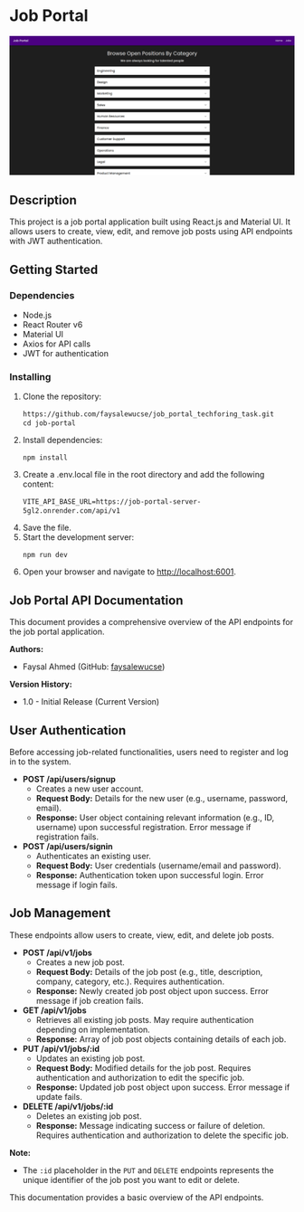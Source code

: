 <h1 class="code-line" data-line-start=0 data-line-end=1 ><a id="Job_Portal_0"></a>Job Portal</h1>
<p class="has-line-data" data-line-start="2" data-line-end="3"><img src="./homepage.png" alt="Home Page"></p>
<h2 class="code-line" data-line-start=4 data-line-end=5 ><a id="Description_4"></a>Description</h2>
<p class="has-line-data" data-line-start="6" data-line-end="7">This project is a job portal application built using React.js and Material UI. It allows users to create, view, edit, and remove job posts using API endpoints with JWT authentication.</p>
<h2 class="code-line" data-line-start=8 data-line-end=9 ><a id="Getting_Started_8"></a>Getting Started</h2>
<h3 class="code-line" data-line-start=10 data-line-end=11 ><a id="Dependencies_10"></a>Dependencies</h3>
<ul>
<li class="has-line-data" data-line-start="12" data-line-end="13">Node.js</li>
<li class="has-line-data" data-line-start="13" data-line-end="14">React Router v6</li>
<li class="has-line-data" data-line-start="14" data-line-end="15">Material UI</li>
<li class="has-line-data" data-line-start="15" data-line-end="16">Axios for API calls</li>
<li class="has-line-data" data-line-start="16" data-line-end="18">JWT for authentication</li>
</ul>
<h3 class="code-line" data-line-start=18 data-line-end=19 ><a id="Installing_18"></a>Installing</h3>
<ol>
<li class="has-line-data" data-line-start="20" data-line-end="24">Clone the repository:<pre><code class="has-line-data" data-line-start="22" data-line-end="24" class="language-bash">https://github.com/faysalewucse/job_portal_techforing_task.git
<span class="hljs-built_in">cd</span> job-portal
</code></pre>
</li>
<li class="has-line-data" data-line-start="24" data-line-end="27">Install dependencies:<pre><code class="has-line-data" data-line-start="26" data-line-end="27" class="language-bash">npm install
</code></pre>
</li>
<li class="has-line-data" data-line-start="27" data-line-end="30">Create a .env.local file in the root directory and add the following content:<pre><code class="has-line-data" data-line-start="29" data-line-end="30" class="language-bash">VITE_API_BASE_URL=https://job-portal-server-<span class="hljs-number">5</span>gl2.onrender.com/api/v1
</code></pre>
</li>
<li class="has-line-data" data-line-start="30" data-line-end="31">Save the file.</li>
<li class="has-line-data" data-line-start="31" data-line-end="34">Start the development server:<pre><code class="has-line-data" data-line-start="33" data-line-end="34" class="language-bash">npm run dev
</code></pre>
</li>
<li class="has-line-data" data-line-start="34" data-line-end="36">Open your browser and navigate to <a href="http://localhost:6001">http://localhost:6001</a>.</li>
</ol>
<h2 class="code-line" data-line-start=36 data-line-end=37 ><a id="Job_Portal_API_Documentation_36"></a>Job Portal API Documentation</h2>
<p class="has-line-data" data-line-start="38" data-line-end="39">This document provides a comprehensive overview of the API endpoints for the job portal application.</p>
<p class="has-line-data" data-line-start="40" data-line-end="41"><strong>Authors:</strong></p>
<ul>
<li class="has-line-data" data-line-start="41" data-line-end="43">Faysal Ahmed (GitHub: <a href="https://github.com/faysalewucse">faysalewucse</a>)</li>
</ul>
<p class="has-line-data" data-line-start="43" data-line-end="44"><strong>Version History:</strong></p>
<ul>
<li class="has-line-data" data-line-start="44" data-line-end="46">1.0 - Initial Release (Current Version)</li>
</ul>
<h2 class="code-line" data-line-start=46 data-line-end=47 ><a id="User_Authentication_46"></a>User Authentication</h2>
<p class="has-line-data" data-line-start="48" data-line-end="49">Before accessing job-related functionalities, users need to register and log in to the system.</p>
<ul>
<li class="has-line-data" data-line-start="50" data-line-end="54"><strong>POST /api/users/signup</strong>
<ul>
<li class="has-line-data" data-line-start="51" data-line-end="52">Creates a new user account.</li>
<li class="has-line-data" data-line-start="52" data-line-end="53"><strong>Request Body:</strong> Details for the new user (e.g., username, password, email).</li>
<li class="has-line-data" data-line-start="53" data-line-end="54"><strong>Response:</strong> User object containing relevant information (e.g., ID, username) upon successful registration. Error message if registration fails.</li>
</ul>
</li>
<li class="has-line-data" data-line-start="54" data-line-end="59"><strong>POST /api/users/signin</strong>
<ul>
<li class="has-line-data" data-line-start="55" data-line-end="56">Authenticates an existing user.</li>
<li class="has-line-data" data-line-start="56" data-line-end="57"><strong>Request Body:</strong> User credentials (username/email and password).</li>
<li class="has-line-data" data-line-start="57" data-line-end="59"><strong>Response:</strong> Authentication token upon successful login. Error message if login fails.</li>
</ul>
</li>
</ul>
<h2 class="code-line" data-line-start=59 data-line-end=60 ><a id="Job_Management_59"></a>Job Management</h2>
<p class="has-line-data" data-line-start="61" data-line-end="62">These endpoints allow users to create, view, edit, and delete job posts.</p>
<ul>
<li class="has-line-data" data-line-start="63" data-line-end="67"><strong>POST /api/v1/jobs</strong>
<ul>
<li class="has-line-data" data-line-start="64" data-line-end="65">Creates a new job post.</li>
<li class="has-line-data" data-line-start="65" data-line-end="66"><strong>Request Body:</strong> Details of the job post (e.g., title, description, company, category, etc.). Requires authentication.</li>
<li class="has-line-data" data-line-start="66" data-line-end="67"><strong>Response:</strong> Newly created job post object upon success. Error message if job creation fails.</li>
</ul>
</li>
<li class="has-line-data" data-line-start="67" data-line-end="70"><strong>GET /api/v1/jobs</strong>
<ul>
<li class="has-line-data" data-line-start="68" data-line-end="69">Retrieves all existing job posts. May require authentication depending on implementation.</li>
<li class="has-line-data" data-line-start="69" data-line-end="70"><strong>Response:</strong> Array of job post objects containing details of each job.</li>
</ul>
</li>
<li class="has-line-data" data-line-start="70" data-line-end="74"><strong>PUT /api/v1/jobs/:id</strong>
<ul>
<li class="has-line-data" data-line-start="71" data-line-end="72">Updates an existing job post.</li>
<li class="has-line-data" data-line-start="72" data-line-end="73"><strong>Request Body:</strong> Modified details for the job post. Requires authentication and authorization to edit the specific job.</li>
<li class="has-line-data" data-line-start="73" data-line-end="74"><strong>Response:</strong> Updated job post object upon success. Error message if update fails.</li>
</ul>
</li>
<li class="has-line-data" data-line-start="74" data-line-end="78"><strong>DELETE /api/v1/jobs/:id</strong>
<ul>
<li class="has-line-data" data-line-start="75" data-line-end="76">Deletes an existing job post.</li>
<li class="has-line-data" data-line-start="76" data-line-end="78"><strong>Response:</strong> Message indicating success or failure of deletion. Requires authentication and authorization to delete the specific job.</li>
</ul>
</li>
</ul>
<p class="has-line-data" data-line-start="78" data-line-end="79"><strong>Note:</strong></p>
<ul>
<li class="has-line-data" data-line-start="80" data-line-end="82">The <code>:id</code> placeholder in the <code>PUT</code> and <code>DELETE</code> endpoints represents the unique identifier of the job post you want to edit or delete.</li>
</ul>
<p class="has-line-data" data-line-start="82" data-line-end="83">This documentation provides a basic overview of the API endpoints.</p>
